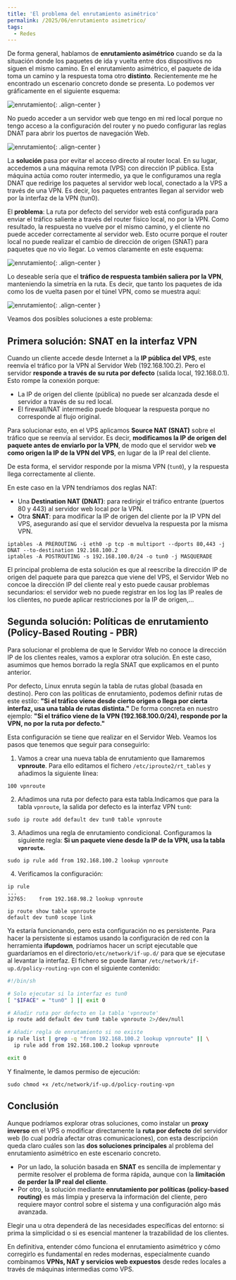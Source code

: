 ```yaml
---
title: 'El problema del enrutamiento asimétrico'
permalink: /2025/06/enrutamiento asimetrico/
tags:
  - Redes
---
```


De forma general, hablamos de **enrutamiento asimétrico** cuando se da la situación donde los paquetes de ida y vuelta entre dos dispositivos no siguen el mismo camino. En el enrutamiento asimétrico, el paquete de ida toma un camino y la respuesta toma otro **distinto**.
Recientemente me he encontrado un escenario concreto donde se presenta. Lo podemos ver gráficamente en el siguiente esquema:

![enrutamiento](https://www.josedomingo.org/pledin/assets/wp-content/uploads/2025/06/asimetrico1.png){: .align-center }

No puedo acceder a un servidor web que tengo en mi red local porque no tengo acceso a la configuración del router y no puedo configurar las reglas DNAT para abrir los puertos de navegación Web.
  
![enrutamiento](https://www.josedomingo.org/pledin/assets/wp-content/uploads/2025/06/asimetrico2.png){: .align-center }

La **solución** pasa por evitar el acceso directo al router local. En su lugar, accedemos a una máquina remota (VPS) con dirección IP pública. Esta máquina actúa como router intermedio, ya que le configuramos una regla DNAT que redirige los paquetes al servidor web local, conectado a la VPS a través de una VPN. Es decir, los paquetes entrantes llegan al servidor web por la interfaz de la VPN (tun0).

El **problema**: La ruta por defecto del servidor web está configurada para enviar el tráfico saliente a través del router físico local, no por la VPN. Como resultado, la respuesta no vuelve por el mismo camino, y el cliente no puede acceder correctamente al servidor web. Esto ocurre porque el router local no puede realizar el cambio de dirección de origen (SNAT) para paquetes que no vio llegar. Lo vemos claramente en este esquema:

![enrutamiento](https://www.josedomingo.org/pledin/assets/wp-content/uploads/2025/06/asimetrico3.png){: .align-center }

Lo deseable sería que el **tráfico de respuesta también saliera por la VPN**, manteniendo la simetría en la ruta. Es decir, que tanto los paquetes de ida como los de vuelta pasen por el túnel VPN, como se muestra aquí:

![enrutamiento](https://www.josedomingo.org/pledin/assets/wp-content/uploads/2025/06/asimetrico4.png){: .align-center }

Veamos dos posibles soluciones a este problema:

<!--more-->

## Primera solución:  SNAT en la interfaz VPN

Cuando un cliente accede desde Internet a la **IP pública del VPS**, este reenvía el tráfico por la VPN al Servidor Web (192.168.100.2). Pero el servidor **responde a través de su ruta por defecto** (salida local, 192.168.0.1). Esto rompe la conexión porque:

* La IP de origen del cliente (pública) no puede ser alcanzada desde el servidor a través de su red local.
* El firewall/NAT intermedio puede bloquear la respuesta porque no corresponde al flujo original.

Para solucionar esto, en el VPS aplicamos **Source NAT (SNAT)** sobre el tráfico que se reenvía al servidor. Es decir, **modificamos la IP de origen del paquete antes de enviarlo por la VPN**, de modo que el servidor web **ve como origen la IP de la VPN del VPS**, en lugar de la IP real del cliente.

De esta forma, el servidor responde por la misma VPN (`tun0`), y la respuesta llega correctamente al cliente.

En este caso en la VPN tendríamos dos reglas NAT:

* Una **Destination NAT (DNAT)**: para redirigir el tráfico entrante (puertos 80 y 443) al servidor web local por la VPN.
* Otra **SNAT**: para modificar la IP de origen del cliente por la IP VPN del VPS, asegurando así que el servidor devuelva la respuesta por la misma VPN.


```
iptables -A PREROUTING -i eth0 -p tcp -m multiport --dports 80,443 -j DNAT --to-destination 192.168.100.2
iptables -A POSTROUTING -s 192.168.100.0/24 -o tun0 -j MASQUERADE
```

El principal problema de esta solución es que al reescribe la dirección IP de origen del paquete para que parezca que viene del VPS, el Servidor Web no concoe la dirección IP del cliente real y esto puede causar problemas secundarios: el servidor web no puede registrar en los log las IP reales de los clientes, no puede aplicar restricciones por la IP de origen,...

## Segunda solución: Políticas de enrutamiento (Policy-Based Routing - PBR)

Para solucionar el problema de que le Servidor Web no conoce la dirección IP de los clientes reales, vamos a explorar otra solución. En este caso, asumimos que hemos borrado la regla SNAT que explicamos en el punto anterior.

Por defecto, Linux enruta según la tabla de rutas global (basada en destino). Pero con las políticas de enrutamiento, podemos definir rutas de este estilo: **"Si el tráfico viene desde cierto origen o llega por cierta interfaz, usa una tabla de rutas distinta."** De forma concreta en nuestro ejemplo: **"Si el tráfico viene de la VPN (192.168.100.0/24), responde por la VPN, no por la ruta por defecto."**

Esta configuración se tiene que realizar en el Servidor Web. Veamos los pasos que tenemos que seguir para conseguirlo:

1.  Vamos a crear una nueva tabla de enrutamiento que llamaremos **vpnroute**. Para ello editamos el fichero `/etc/iproute2/rt_tables` y añadimos la siguiente línea:

  ```
  100 vpnroute
  ```

2. Añadimos una ruta por defecto para esta tabla.Indicamos que para la tabla `vpnroute`, la salida por defecto es la interfaz VPN `tun0`:

  ```
  sudo ip route add default dev tun0 table vpnroute
  ```

3. Añadimos una regla de enrutamiento condicional. Configuramos la siguiente regla: **Si un paquete viene desde la IP de la VPN, usa la tabla `vpnroute`.**

  ```
  sudo ip rule add from 192.168.100.2 lookup vpnroute
  ```

4. Verificamos la configuración:

  ```
  ip rule
  ...
  32765:	from 192.168.98.2 lookup vpnroute

  ip route show table vpnroute
  default dev tun0 scope link 
  ```

Ya estaría funcionando, pero esta configuración no es persistente. Para hacer la persistente si estamos usando la configuración de red con la herramienta **ifupdown**, podríamos hacer un script ejecutable que guardaríamos en el directorio`/etc/network/if-up.d/` para que se ejecutase al levantar la interfaz. El fichero se puede llamar `/etc/network/if-up.d/policy-routing-vpn` con el siguiente contenido:

```sh
#!/bin/sh

# Solo ejecutar si la interfaz es tun0
[ "$IFACE" = "tun0" ] || exit 0

# Añadir ruta por defecto en la tabla 'vpnroute'
ip route add default dev tun0 table vpnroute 2>/dev/null

# Añadir regla de enrutamiento si no existe
ip rule list | grep -q "from 192.168.100.2 lookup vpnroute" || \
  ip rule add from 192.168.100.2 lookup vpnroute

exit 0

```

Y finalmente, le damos permiso de ejecución:

```
sudo chmod +x /etc/network/if-up.d/policy-routing-vpn
```

## Conclusión

Aunque podríamos explorar otras soluciones, como instalar un **proxy inverso** en el VPS o modificar directamente la **ruta por defecto** del servidor web (lo cual podría afectar otras comunicaciones), con esta descripción queda claro cuáles son las **dos soluciones principales** al problema del enrutamiento asimétrico en este escenario concreto.

* Por un lado, la solución basada en **SNAT** es sencilla de implementar y permite resolver el problema de forma rápida, aunque con la **limitación de perder la IP real del cliente**.
* Por otro, la solución mediante **enrutamiento por políticas (policy-based routing)** es más limpia y preserva la información del cliente, pero requiere mayor control sobre el sistema y una configuración algo más avanzada.

Elegir una u otra dependerá de las necesidades específicas del entorno: si prima la simplicidad o si es esencial mantener la trazabilidad de los clientes.

En definitiva, entender cómo funciona el enrutamiento asimétrico y cómo corregirlo es fundamental en redes modernas, especialmente cuando combinamos **VPNs, NAT y servicios web expuestos** desde redes locales a través de máquinas intermedias como VPS.

